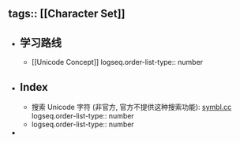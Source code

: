tags:: [[Character Set]]
---

- ## 学习路线
	- [[Unicode Concept]]
	  logseq.order-list-type:: number
- ## Index
	- 搜索 Unicode 字符 (非官方, 官方不提供这种搜索功能): [symbl.cc](https://symbl.cc/)
	  logseq.order-list-type:: number
	- logseq.order-list-type:: number
-